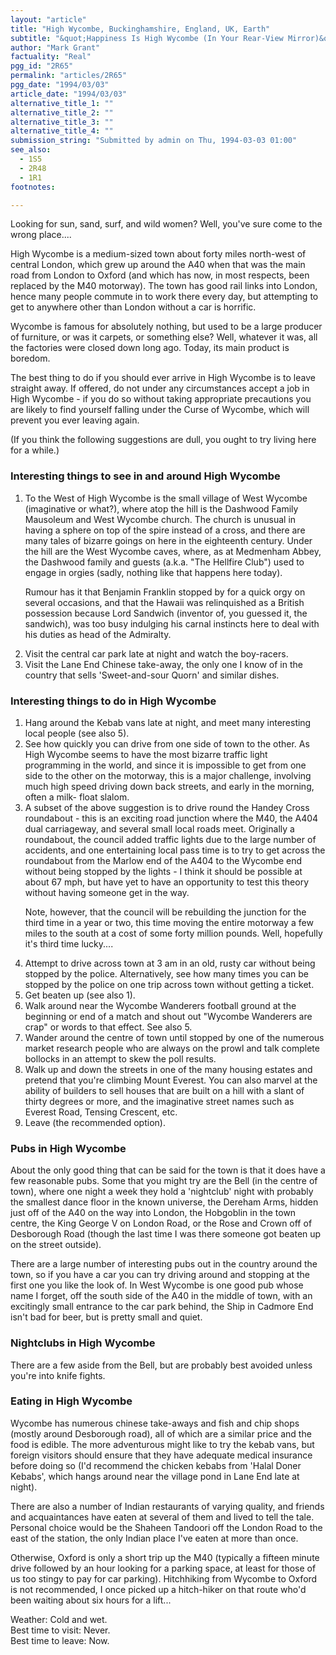 ```yaml
---
layout: "article"
title: "High Wycombe, Buckinghamshire, England, UK, Earth"
subtitle: "&quot;Happiness Is High Wycombe (In Your Rear-View Mirror)&quot; - Anon."
author: "Mark Grant"
factuality: "Real"
pgg_id: "2R65"
permalink: "articles/2R65"
pgg_date: "1994/03/03"
article_date: "1994/03/03"
alternative_title_1: ""
alternative_title_2: ""
alternative_title_3: ""
alternative_title_4: ""
submission_string: "Submitted by admin on Thu, 1994-03-03 01:00"
see_also:
  - 1S5
  - 2R48
  - 1R1
footnotes: 

---
```

<div>
<p>Looking for sun, sand, surf, and wild women? Well, you've sure come to the wrong place....</p>
<p>High Wycombe is a medium-sized town about forty miles north-west of central London, which grew up around the A40 when that was the main road from London to Oxford (and which has now, in most respects, been replaced by the M40 motorway). The town has good rail links into London, hence many people commute in to work there every day, but attempting to get to anywhere other than London without a car is horrific.</p>
<p>Wycombe is famous for absolutely nothing, but used to be a large producer of furniture, or was it carpets, or something else? Well, whatever it was, all the factories were closed down long ago. Today, its main product is boredom.</p>
<p>The best thing to do if you should ever arrive in High Wycombe is to leave straight away. If offered, do not under any circumstances accept a job in High Wycombe - if you do so without taking appropriate precautions you are likely to find yourself falling under the Curse of Wycombe, which will prevent you ever leaving again.</p>
<p>(If you think the following suggestions are dull, you ought to try living here for a while.)</p>
<h3>Interesting things to see in and around High Wycombe</h3>
<ol>
<li value="1">To the West of High Wycombe is the small village of West Wycombe (imaginative or what?), where atop the hill is the Dashwood Family Mausoleum and West Wycombe church. The church is unusual in having a sphere on top of the spire instead of a cross, and there are many tales of bizarre goings on here in the eighteenth century. Under the hill are the West Wycombe caves, where, as at Medmenham Abbey, the Dashwood family and guests (a.k.a. "The Hellfire Club") used to engage in orgies (sadly, nothing like that happens here today).
<p>Rumour has it that Benjamin Franklin stopped by for a quick orgy on several occasions, and that the Hawaii was relinquished as a British possession because Lord Sandwich (inventor of, you guessed it, the sandwich), was too busy indulging his carnal instincts here to deal with his duties as head of the Admiralty.</p>
</li>
<li value="2">Visit the central car park late at night and watch the boy-racers.</li>
<li value="3">Visit the Lane End Chinese take-away, the only one I know of in the country that sells 'Sweet-and-sour Quorn' and similar dishes.</li>
</ol>
<h3>Interesting things to do in High Wycombe</h3>
<ol>
<li value="1">Hang around the Kebab vans late at night, and meet many interesting local people (see also 5).</li>
<li value="2">See how quickly you can drive from one side of town to the other. As High Wycombe seems to have the most bizarre traffic light programming in the world, and since it is impossible to get from one side to the other on the motorway, this is a major challenge, involving much high speed driving down back streets, and early in the morning, often a milk- float slalom.</li>
<li value="3">A subset of the above suggestion is to drive round the Handey Cross roundabout - this is an exciting road junction where the M40, the A404 dual carriageway, and several small local roads meet. Originally a roundabout, the council added traffic lights due to the large number of accidents, and one entertaining local pass time is to try to get across the roundabout from the Marlow end of the A404 to the Wycombe end without being stopped by the lights - I think it should be possible at about 67 mph, but have yet to have an opportunity to test this theory without having someone get in the way.
<p>Note, however, that the council will be rebuilding the junction for the third time in a year or two, this time moving the entire motorway a few miles to the south at a cost of some forty million pounds. Well, hopefully it's third time lucky....</p>
</li>
<li value="4">Attempt to drive across town at 3 am in an old, rusty car without being stopped by the police. Alternatively, see how many times you can be stopped by the police on one trip across town without getting a ticket.</li>
<li value="5">Get beaten up (see also 1).</li>
<li value="6">Walk around near the Wycombe Wanderers football ground at the beginning or end of a match and shout out "Wycombe Wanderers are crap" or words to that effect. See also 5.</li>
<li value="7">Wander around the centre of town until stopped by one of the numerous market research people who are always on the prowl and talk complete bollocks in an attempt to skew the poll results.</li>
<li value="8">Walk up and down the streets in one of the many housing estates and pretend that you're climbing Mount Everest. You can also marvel at the ability of builders to sell houses that are built on a hill with a slant of thirty degrees or more, and the imaginative street names such as Everest Road, Tensing Crescent, etc.</li>
<li value="9">Leave (the recommended option).</li>
</ol>
<h3>Pubs in High Wycombe</h3>
<p>About the only good thing that can be said for the town is that it does have a few reasonable pubs. Some that you might try are the Bell (in the centre of town), where one night a week they hold a 'nightclub' night with probably the smallest dance floor in the known universe, the Dereham Arms, hidden just off of the A40 on the way into London, the Hobgoblin in the town centre, the King George V on London Road, or the Rose and Crown off of Desborough Road (though the last time I was there someone got beaten up on the street outside).</p>
<p>There are a large number of interesting pubs out in the country around the town, so if you have a car you can try driving around and stopping at the first one you like the look of. In West Wycombe is one good pub whose name I forget, off the south side of the A40 in the middle of town, with an excitingly small entrance to the car park behind, the Ship in Cadmore End isn't bad for beer, but is pretty small and quiet.</p>
<h3>Nightclubs in High Wycombe</h3>
<p>There are a few aside from the Bell, but are probably best avoided unless you're into knife fights.</p>
<h3>Eating in High Wycombe</h3>
<p>Wycombe has numerous chinese take-aways and fish and chip shops (mostly around Desborough road), all of which are a similar price and the food is edible. The more adventurous might like to try the kebab vans, but foreign visitors should ensure that they have adequate medical insurance before doing so (I'd recommend the chicken kebabs from 'Halal Doner Kebabs', which hangs around near the village pond in Lane End late at night).</p>
<p>There are also a number of Indian restaurants of varying quality, and friends and acquaintances have eaten at several of them and lived to tell the tale. Personal choice would be the Shaheen Tandoori off the London Road to the east of the station, the only Indian place I've eaten at more than once.</p>
<p>Otherwise, Oxford is only a short trip up the M40 (typically a fifteen minute drive followed by an hour looking for a parking space, at least for those of us too stingy to pay for car parking). Hitchhiking from Wycombe to Oxford is not recommended, I once picked up a hitch-hiker on that route who'd been waiting about six hours for a lift...</p>
<p>Weather: Cold and wet.<br>
Best time to visit: Never.<br>
Best time to leave: Now.</p>
</div>
